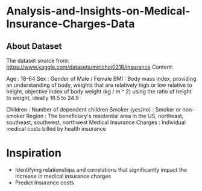 # Analysis-and-Insights-on-Medical-Insurance-Charges-Data
## About Dataset
The dataset source from: https://www.kaggle.com/datasets/mirichoi0218/insurance
Content:

Age	: 18-64
Sex	: Gender of Male / Female
BMI	: Body mass index, providing an understanding of body, weights that are relatively high or low relative to height,
objective index of body weight (kg / m ^ 2) using the ratio of height to weight, ideally 18.5 to 24.9

Children : Number of dependent children
Smoker (yes/no)	: Smoker or non-smoker
Region : The beneficiary's residential area in the US, northeast, southeast, southwest, northwest
Medical Insurance Charges : Individual medical costs billed by health insurance

# Inspiration
- Identifying relationships and correlations that significantly impact the increase in medical insurance charges
- Predict Insurance costs
